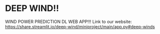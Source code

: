 # DEEP WIND!! 
WIND POWER PREDICTION DL WEB APP!!!
Link to our website: https://share.streamlit.io/deep-wind/miniproject/main/app.py#deep-winds
